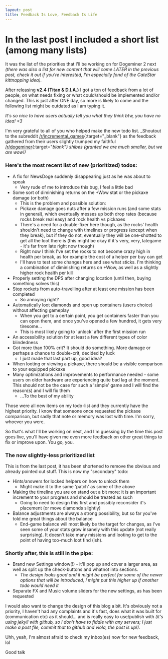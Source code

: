 ```yaml
---
layout: post
title: Feedback Is Love, Feedback Is Life
---
```


# In the last post I included a short list (among many lists)

It was the list of the priorities that I'll be working on for Dogeminer 2 next _(there was also a list for new content that will come LATER in the previous post, check it out if you're interested, I'm especially fond of the CateStar kittnapping idea)._

After releasing **v2.4 (Titan & D.I.A.)** I got a ton of feedback from a lot of people, on what needs fixing or what could/should be implemented and/or changed. This is just after ONE day, so more is likely to come and the following list might be outdated as I am typing it.

_It's so nice to have users actually tell you what they think btw, you have no idea! <3_

I'm very grateful to all of you who helped make the new todo list. _Shoutout to the subreddit [/r/incremental_games](https://www.reddit.com/r/incremental_games/){:target="_blank"} as the feedback gathered from their users slightly trumped my faithful [/r/dogeminer](https://www.reddit.com/r/DogeMiner/){:target="_blank"} shibes (granted we are much smaller, but we are wow!)_

### Here's the most recent list of new (prioritized) todos:

+ A fix for NewsDoge suddenly disappearing just as he was about to speak
    - Very rude of me to introduce this bug, I feel a little bad
+ Some sort of diminishing returns on the +Wow stat or the pickaxe damage (or both)
    - This is the problem and possible solution:
    - Pickaxe damage goes nuts after a few mission runs (and some stats in general), which eventually messes up both drop rates (because rocks break real easy) and rock health vs pickaxes
    - There's a need for a double-fixer here though, as the rocks' health shouldn't need to change with timelines or progress (except when they break), but if they do not, eventually they will be one-shotted to get all the loot there is (this might be okay if it's very, very, lategame - it's far from late right now though)
    - Right now I think I've set the rocks to not become crazy high in health per break, as for example the cost of a helper per buy can get
    - I'll have to test some changes here and see what sticks. I'm thinking a combination of diminishing returns on +Wow, as well as a slightly higher rock health per kill  
+ Properly setting the DPS after changing location (until then, buying something solves this)
+ Stop rockets from auto-travelling after at least one mission has been completed
    - So annoying right?
+ Automatically loot diamonds and open up containers (users choice) without affecting gameplay
    - When you get to a certain point, you get containers faster than you can open them, and once you've opened a few hundred, it gets very tiresome...
    - This is most likely going to 'unlock' after the first mission run
+ An accessibility solution for at least a few different types of color blindedness
+ Got more than 100% crit? It should do something. More damage or perhaps a chance to double-crit, decided by luck
    - I just made that last part up, good idea?
+ When looting or viewing a pickaxe, there should be a visible comparison to your equipped pickaxe
+ Many optimizations and improvements to performance needed - some users on older hardware are experiencing quite bad lag at the moment. This should not be the case for such a 'simple' game and I will find the reason(s) and I will fix them
    - ...To the best of my ability

Those were all new items on my todo-list and they currently have the highest priority. I know that someone once requested the pickaxe comparison, but sadly that note or memory was lost with time. I'm sorry, whoever you were.

So that's what I'll be working on next, and I'm guessing by the time this post goes live, you'll have given me even more feedback on other great things to fix or improve upon. You go, you.

### The now slightly-less prioritized list

This is from the last post, it has been shortened to remove the obvious and already pointed out stuff. This is now my "secondary" todo: 

+ Hints/answers for locked helpers on how to unlock them
    - Might make it to the same 'patch' as some of the above
+ Making the timeline you are on stand out a bit more: it is an important increment to your progress and should be treated as such
    - Going to need to design this first and possibly reconsider it's placement (or move diamonds slightly)
+ Balance adjustments are always a strong possibility, but so far you've told me great things about the balance
    - End-game balance will most likely be the target for changes, as I've seen some of your stats grow insanely with this update (not really surprising). It doesn't take many missions and looting to get to the point of having too-much loot find (ish). 

### Shortly after, this is still in the pipe:

+ Brand new Settings window(!) - it'll pop up and cover a larger area, as well as split up the check-buttons and whatnot into sections.
    - _The design looks good and it might be perfect for some of the newer options that will be introduced, I might put this higher up if another todo would need it_
+ Separate FX and Music volume sliders for the new settings, as has been requested

I would also want to change the design of this blog a bit. It's obviously not a priority, I haven't had any complaints and it's fast, does what it was built for (communication etc) as it should... and is really easy to use/publish with _(it's using jekyll with github, so I don't have to fiddle with any servers; I just make a post file, commit that to github and viola, the post is up!)._

Uhh, yeah, I'm almost afraid to check my inbox(es) now for new feedback, lol

Good talk